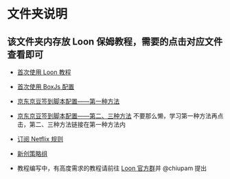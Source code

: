 # 文件夹说明

## 该文件夹内存放 Loon 保姆教程，需要的点击对应文件查看即可

- [首次使用 Loon 教程](https://github.com/chiupam/tutorial/blob/master/Loon/Frist.md)

- [首次使用 BoxJs 配置](https://github.com/chiupam/tutorial/blob/master/Loon/BoxJS.md)

- [京东京豆签到脚本配置——第一种方法](https://github.com/chiupam/tutorial/blob/master/Loon/JD_DailyBonus_1.md)

- [京东京豆签到脚本配置——第二、三种方法](https://github.com/chiupam/tutorial/blob/master/Loon/JD_DailyBonus_1.md) 不要那么懒，学习第一种方法再点击，第二、三种方法链接在第一种方法内

- [订阅 Netflix 规则](https://github.com/chiupam/tutorial/blob/master/Loon/Rule_Netflix.md) 

- [新创策略组](https://github.com/chiupam/tutorial/blob/master/Loon/Proxy_Group.md) 

- 教程编写中，有高度需求的教程请前往 [Loon 官方群](https://t.me/Loon0x00)并 @chiupam 提出
